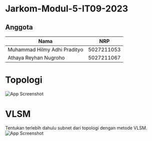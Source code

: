 # Jarkom-Modul-5-IT09-2023

## Anggota

Nama  | NRP
------------- | -------------
Muhammad Hilmy Adhi Pradityo  | 5027211053
Athaya Reyhan Nugroho  | 5027211067

# Topologi
![App Screenshot](https://i.ibb.co/Z2cpgLm/Whats-App-Image-2023-12-15-at-18-24-51.jpg)

# VLSM
Tentukan terlebih dahulu subnet dari topologi dengan metode VLSM.
![App Screenshot](https://i.ibb.co/Y3pn3Gp/Whats-App-Image-2023-12-15-at-18-22-54.jpg)
